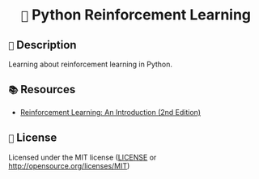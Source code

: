 <div align="center">
    <h1><code>🐍</code> Python Reinforcement Learning</h1>
</div>

## `📝` Description

Learning about reinforcement learning in Python.

## `📚` Resources

- [Reinforcement Learning: An Introduction (2nd Edition)](http://incompleteideas.net/book/the-book-2nd.html)

## `📝` License

Licensed under the MIT license ([LICENSE](LICENSE) or http://opensource.org/licenses/MIT)
